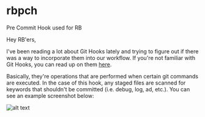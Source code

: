 # rbpch
Pre Commit Hook used for RB

Hey RB'ers,

I've been reading a lot about Git Hooks lately and trying to figure out if
there was a way to incorporate them into our workflow. If you're not familiar
with Git Hooks, you can read up on them [here](https://git-scm.com/book/en/v2/Customizing-Git-Git-Hooks).

Basically, they're operations that are performed when certain git commands are
executed. In the case of this hook, any staged files are scanned for keywords
that shouldn't be committed (i.e. debug, log, ad, etc.). You can see an example
screenshot below:

![alt text](http://i.imgur.com/eFtWsAU.png)
